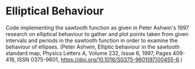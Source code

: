 # Elliptical Behaviour
Code implementing the sawtooth function as given in Peter Ashwin's 1997 research on elliptical behaviour to gather and plot points taken from given intervals and periods in the sawtooth function in order to examine the behaviour of ellipses. (Peter Ashwin, Elliptic behaviour in the sawtooth standard map, Physics Letters A, Volume 232, Issue 6, 1997, Pages 409-416, ISSN 0375-9601, https://doi.org/10.1016/S0375-9601(97)00455-6.)

